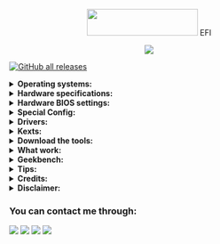 
<p></p>
<p align="center"><img src="https://i.imgur.com/HJnpvwQ.png" width="200" height="48"/> EFI</p>
<p align="center">
  <a href="https://github.com/acidanthera/OpenCorePkg">
  <img src="https://img.shields.io/badge/OpenCore-0.9.4-informational.svg">
 </a>
</p>

[![GitHub all releases](https://img.shields.io/github/downloads/So1jon/Hackintosh-Desktop-Haswell/total?style=for-the-badge&logo=github&color=1A91FF)](https://github.com/So1jon/Hackintosh-Desktop-Haswell/releases)

<details>
<summary><strong>Operating systems:</strong></summary>

<br />

✅ My computer has been fully tested on the following operating systems:

| Name           | Version | Build      | Image links                                                                                                                                                                                                                                                           |
| -------------- | ------- | ---------- | --------------------------------------------------------------------------------------------------------------------------------------------------------------------------------------------------------------------------------------------------------------------- |
| `macOS Sonoma` |  `14.0` | `23A344`   | [`DMG`](https://drive.google.com/file/d/1u8cI3CRH7WdBOLSBqpN5GEWJ7CIRhSs1/view?usp=sharing) / [`rdr`](https://rutracker.org/forum/viewtopic.php?t=6372743)                                                                                                            |
| `macOS Ventura`| `13.6`  | `22G120`   | [`DMG`](https://drive.google.com/file/d/1nF_PgOEfoKraCjUlYOC7Nbs9g4ezpDMg/view?usp=sharing) / [`rdr`](https://rutracker.org/forum/viewtopic.php?t=6223477)                                                                                                            | 
|`macOS Monterey`| `12.7`  | `21G816`   | [`DMG`](https://drive.google.com/file/d/1ikVnnE6RU6EpOE3x8sxy4lWs2Becgixo/view?usp=sharing) / [`rdr`](https://rutracker.org/forum/viewtopic.php?t=6066530)                                                                                                            |
| `macOS Big Sur`|`11.7.10`| `20G1427`  | [`DMG`](https://drive.google.com/file/d/1urRARlkOi6NVc5b6CM0RFLvDLhsCcU5D/view?usp=sharing) / [`rdr`](https://rutracker.org/forum/viewtopic.php?t=5928524)                                                                                                            |
| `Windows  11`  | `23H2`  |`22631.2338`| [`ISO EN`](https://comss.cloud/22631.2338.230906-1420.NI_RELEASE_SVC_BETAFLT_PROD1_CLIENTMULTI_X64FRE_EN-US_FIXED_2023_09_13.iso) / [`ISO RU`](https://comss.cloud/22631.2338.230906-1420.NI_RELEASE_SVC_BETAFLT_PROD1_CLIENTMULTI_X64FRE_RU-RU_FIXED_2023_09_13.iso) |

</details>

<details>
<summary><strong>Hardware specifications:</strong></summary>

<br />

| Components      | Name                                    |  Brand Links                                                                                                                          |
| --------------- | --------------------------------------- | ------------------------------------------------------------------------------------------------------------------------------------- |
| **Motherboard** | `Z87-DS3H v1.1`                         | [`Gigabayte`](https://www.gigabyte.com/Motherboard/GA-Z87-DS3H-rev-11#ov)                                                             |
| **CPU**         | `Intel® Core® i3 4130`                  | [`Intel Haswell`](https://ark.intel.com/content/www/us/en/ark/products/77480/intel-core-i34130-processor-3m-cache-3-40-ghz.html)      |
| **iGPU**        | `Intel® HD Graphics 4400`               | [`Intel Haswell`](https://ark.intel.com/content/www/us/en/ark/products/graphics/81497/intel-hd-graphics-4400.html#@Desktop)           |
| **dGPU**        | `AMD Radeon RX 580 8GB`                 | [`Sapphire NITRO+`](https://www.sapphiretech.com/ru-ru/consumer/nitro-rx-580-8g-g5)                                                   |
| **Ram**         | `DDR3 16GB / 1600Mhz`                   | [`Kingston`](https://www.kingston.com/dataSheets/KVR16N11S8_4.pdf)                                                                    |
| **Storage**     | `SSD 480GB SATA III 6Gb/s`              | [`PNY CS900`](https://www.pny.com.tw/en/products-detail/CS900-2-point-5-SSD/)                                                         |
| **Ethernet**    | `RTL8111E-VL 1.0 Gigabit/s`             | [`Realtek`](https://4ip.info/files/attachments/RTL8111E.pdf)                                                                          |
| **Audio**       | `Codec ALC887`                          | [`Realtek`](http://www.chipset-ic.com/datasheet/ALC887.pdf)                                                                           |
| **USB Wi-Fi**   | `TL-WN725N V3`                          | [`TP-Link`](https://www.tp-link.com/us/support/download/tl-wn725n/)                                                                   |
|**USB Bluetooth**| `Cambridge Silicon Radio 4.0`           | [`CSR`](https://en.wikipedia.org/wiki/CSR_plc)                                                                                        |
| **USB Camera**  | `Z-Star Microelectronics Corporation`   | [`Vimicro`](http://www.vimicro.com/english/product/pc001.htm)                                                                         |

</details>

<details>
<summary><strong>Hardware BIOS settings:</strong></summary>

<br />

|       Disable                                                          |    Enable                                                                           |
|----------------------------------------------------------------------- | ----------------------------------------------------------------------------------- |
| Fast Boot                                                              | VT-x                                                                                |
| Secure Boot                                                            | Above 4G Decoding                                                                   |
| Serial/COM Port                                                        | Hyper-Threading                                                                     |
| Parallel Port                                                          | Execute Disable Bit                                                                 |
| VT-d (can be enabled if you set DisableIoMapper to YES)                | EHCI/XHCI Hand-off                                                                  |
| Compatibility Support Module (CSM)                                     | OS type: "Other OS"                                                                 |
| Intel SGX                                                              | UEFI Mode                                                                           |
| Intel Platform Trust                                                   | DVMT Pre-Allocated(iGPU Memory): 64MB or higher                                     |
| CFG Lock (MSR 0xE2 write protection)                                   | SATA Mode: AHCI                                                                     |

</details>

<details>
<summary><strong>Special Config:</strong></summary>
<br />

⚠️ Usb port mapping performed 👉 [guide](https://github.com/corpnewt/USBMap)

⚠️ SSDT-Hack Essential patc 👉 [guide](https://dortania.github.io/OpenCore-Install-Guide/config.plist/haswell.html#acpi)

:closed_lock_with_key: You will need to generate your own SMBIOS and configure, since is required to fully work with macOS. As per you can use the following SMBIOS:

|  SMBIOS    |  Hardware                                     |  macOS Big Sur              |  macOS Monterey            |  macOS Ventura   |  macOS Sonoma  |
| ---------- | --------------------------------------------- | --------------------------- | -------------------------- | ---------------- | -------------- |
| Macmini7,1 | Haswell with only iGPU (not recommended)      | supported (not recommended) | supported (not recommended)| not supported    | not supported  |
| iMac14,4   | Haswell with only iGPU                        |  full supported             | supported (not recommended)| not supported    | not supported  |
| iMac15,1   | Haswell with dGPU (Enabled iGPU Acceleration) |  full supported             | not supported              | not supported    | not supported  |
| iMac16,2   | Haswell with only iGPU (not recommended)      | supported (not recommended) | supported (not recommended)| not supported    | not supported  |
| iMac17,1   | Haswell with dGPU (Enabled iGPU Acceleration) | supported (not recommended) |  full supported            | not supported    | not supported  |
| iMacPro1,1 | Haswell only dGPU (Disabled iGPU Acceleration)|  full supported             |  full supported            | full supported   | full supported |
| MacPro7,1  | Haswell only dGPU (Disabled iGPU Acceleration)|  full supported             |  full supported            | full supported   | full supported |

⚠️ It's fully **required** to generate your own serials with [GenSMBIOS](https://github.com/corpnewt/GenSMBIOS) and put it in your config.plist.

- Config.plist -> PlatformInfo -> Generic

![SMBIOS on config.plist screenchot](https://dortania.github.io/OpenCore-Install-Guide/assets/img/smbios.65baf9a9.png "SMBIOS on config.plist screenchot")

</details>

<details>
<summary><strong>Drivers:</strong></summary>
<br />

| Driver                  | Status   | Description                                      |
| ----------------------- | -------- | ------------------------------------------------ |
| `OpenRuntime.efi`       | Required | Required for proper operation                    |
| `HfsPlus.efi`           | Required | Needed for seeing HFS volumes                    |
| `OpenCanopy.efi`        | Optional | This is an optional OpenCore GUI                 |
| `ResetNvramEntry.efi`   | Optional | Required to reset the system's NVRAM             | 
| `OpenPartitionDxe.efi`  | Optional | Required to boot macOS 10.7-10.9 recovery        |
| `ToggleSipEntry.efi`    | Optional |Enabling and Disabling System Integrity Protection|
| `AudioDxe.efi`          | Optional | Unrelated to Audio support in macOS              |
 
</details>


<details>
<summary><strong>Kexts:</strong></summary>

<br />


| Specifications                                                                        | Kexts                           | [Builds/Dortania](https://dortania.github.io/builds/)  Links                                                    |
| ------------------------------------------------------------------------------------- | ------------------------------- | --------------------------------------------------------------------------------------------------------------- |
| Open source kernel extension                                                          | `Lilu.kext`                     | [Gihub Link](https://github.com/acidanthera/Lilu)                                                               |
| Advanced `Apple SMC` emulator in the kernel                                           | `VirtualSMC.kext`               | [Gihub Link](https://github.com/acidanthera/VirtualSMC)                                                         |
| `Lilu` plugin for providing patches to select GPUs                                    | `WhateverGreen.kext`            | [Gihub Link](https://github.com/acidanthera/WhateverGreen)                                                      |
| `Lilu` plugin for dynamic power management data injection                             | `CPUFriend.kext`                | [Gihub Link](https://github.com/acidanthera/CPUFriend)                                                          |
| `Lilu` plugin that combines the functionality of `VoodooTSCSync`                      | `CpuTscSync.kext`               | [Gihub Link](https://github.com/acidanthera/CpuTscSync)                                                         |
| Kernel extension for blocking unwanted processes                                      | `RestrictEvents.kext`           | [Gihub Link](https://github.com/acidanthera/RestrictEvents)                                                     |
| An open source kernel extension enabling native `macOS` HD audio                      | `AppleALC.kext`                 | [Gihub Link](https://github.com/acidanthera/AppleALC)                                                           |
| New Trackpad uses emulation to use the built-in `macOS` driver                        | `VoodooPS2.kext`                | [Gihub Link](https://github.com/acidanthera/VoodooPS2)                                                          |
| `OS X` open source driver for the `Realtek RTL8111/8168` family                       | `RealtekRTL8111.kext`           | [Gihub Link](https://github.com/Mieze/RTL8111_driver_for_OS_X/releases)                                         | 
| Drivers for `Realtek 802.11n` and `802.11ac USB Wi-Fi` adapters                       | `RtWlanU.kext RtWlanU1827.kext` | [Gihub Link](https://github.com/chris1111/Wireless-USB-Big-Sur-Adapter)                                         |
| USB Wake Controller                                                                   | `USBWakeFixup.kext`             | [Gihub Link](https://github.com/osy/USBWakeFixup)                                                               |
| An open source kernel extension providing a sync between `RTC` variables and `NVRAM`  | `HibernationFixup.kext`         | [Gihub Link](https://github.com/acidanthera/HibernationFixup)                                                   |
| Adds allowed entitlements to non-`Apple` signed apps when `SIP` is enabled            | `AMFIExemption.kext`            | [Gihub Link](https://github.com/osy/AMFIExemption)                                                              |
| Drivers for `Cambridge Silicon Radio 4.0 USB Bluetooth` adapters                      | `CSRBluetoothInjector.kext`     | [Gihub Link](https://github.com/So1jon/Hackintosh-Desktop-Haswell/files/12690495/CSRBluetoothInjector.kext.zip) |


</details>

<details>
<summary><strong>Download the tools:</strong></summary>

<br />


| Name                       | Links                                                                                                              |
| -------------------------- | ------------------------------------------------------------------------------------------------------------------ |
| `Mactracker`               | [Official link](https://mactracker.ca/)                                                                            |
| `OpenCore Auxiliary Tools` | [Github link](https://github.com/ic005k/OCAuxiliaryTools)                                                          |
| `Python`                   | [official link](https://www.python.org/downloads/macos/)                                                           |
| `Proper Tree`              | [Github link](https://github.com/corpnewt/ProperTree)                                                              |
| `OpenCore Configurator`    | [Official link](https://mackie100projects.altervista.org/download-opencore-configurator/)                          |
| `HWMonitorSMC2`            | [Github link](https://github.com/CloverHackyColor/HWMonitorSMC2)                                          |
| `PlistEdit Pro`            | [Official link](https://www.fatcatsoftware.com/plisteditpro/)                                                      |
| `IORegistryExplorer`       | [Github link](https://github.com/utopia-team/IORegistryExplorer/releases)                                          |
| `MaciASL`                  | [Github link](https://github.com/acidanthera/MaciASL/releases)                                                     |
| `Intel Power Gadget`       |[Official link](https://www.intel.com/content/dam/develop/external/us/en/documents/downloads/intel-power-gadget.dmg)|  
| `OcBinaryData`             | [Github link](https://github.com/acidanthera/OcBinaryData)                                                         |
| `GenSMBIOS`                | [Github link](https://github.com/corpnewt/GenSMBIOS)                                                               |
| `ssdtPRGen.sh`             | [Github link](https://github.com/Piker-Alpha/ssdtPRGen.sh)                                                         |
| `SSDTTime`                 | [Github Link](https://github.com/corpnewt/SSDTTime)                                                                |
| `USBMap`                   | [Github Link](https://github.com/corpnewt/USBMap)                                                                  |
| `USBToolBox/tool`          | [Gihub Link](https://github.com/USBToolBox/tool)                                                                   |
| `ESP Mounter Pro`          | [Official link](https://www.olarila.com/files/Utils/ESP%20Mounter%20Pro.app_v1.9.1.zip)                            |
| `Hackintool`               | [Gihub Link](https://github.com/benbaker76/Hackintool)                                                             |
| `RadeonSensor`             | [Gihub Link](https://github.com/ChefKissInc/RadeonSensor/releases)                                                 |
| `MIST`                     | [Gihub Link](https://github.com/ninxsoft/Mist)                                                                     |
| `About This Hack`          | [Github link](https://github.com/0xCUB3/About-This-Hack/releases)                                                  |
| `OpenCore Legacy Patcher`  | [Gihub Link](https://github.com/dortania/OpenCore-Legacy-Patcher)                                                  |
| `Kernel Debug Kit`         | [Official link](https://developer.apple.com/download/all/)                                                         |
| `Windows Install`          | [official link](https://applelife.ru/threads/skript-ustanovki-windows-iz-pod-macos.2942844/page-19#post-741961)    |
| `Bypass Registry`          | [Github link](https://github.com/haithamaouati/BW11)                                                               |
| `Brigadier`                | [Github link](https://codeload.github.com/timsutton/brigadier/zip/main)                                            |
| `Brigadier Command`        | [Google drive link](https://drive.google.com/file/d/1eY-CONimt4J74qrx1kUciwVyLSNMd0jX/view)                        |
| `Win10 EFI Folder`         | [Google drive link](https://drive.google.com/file/d/1AVWyE8RkHE_e6SomJYted2wFpeiBs9Hi/view)                        |
| `TransMac`                 | [Official link](https://www.acutesystems.com/scrtm.htm)                                                            |
| `HFS+ Paragon Software`    | [Official link](https://www.paragon-software.com/home/hfs-windows/)                                                |


</details>

<details>
<summary><strong>What work:</strong></summary>

<br />

 `✅ AMD Radeon RX 580` Graphics acceleration.

 `✅ dGPU & CPU` Power Management.

 `✅ HDMI`video & audio output.

 `✅ Ethernet.` 

 `✅ Audio` Output from 3.5mm Front and Rear headphone Jack.

 `✅ PS2` Keyboard & Mouse. 

 `✅ USB 2.0/3.0` All Ports.

 `✅ USB` Wi-Fi, Bluetooth, WebCam and Mouse.

 `✅` Restart, Sleep and Shutdown. 

 `✅ Bootcamp.`

 `✅ Apple` Services `iCloud, App Store, iMessage, FaceTime.`

 `❌ VGA` port output.  ⚠️ Not supported for macOS.

 `❌ Intel HD Graphics 4400`  ⚠️ For `macOS Ventura` and `macOS Sonoma` disabled iGPU not supported  `Intel Quick/Sync` Hardware Acceleration.
 
 `❌ AirDrop & Handoff`  ⚠️ Only `AirDrop` and `Handoff` are not working since the `USB Wi-Fi` and `USB Bluetooth` are not fully compatible with `macOS`. For all this to work, you need to replace the card with a native one, such as  `PCI Fenvi` cards before `macOS Sonoma`.

  
</details>

<details>
<summary><strong>Geekbench:</strong></summary>
|<br />

| Information           | Result   | ID Information                                                | Operating system  | Model ID    |
| --------------------- | -------- | ------------------------------------------------------------- | ----------------- | ----------- |
| CPU Single-Core Score | 895      | [ID 2751289](https://browser.geekbench.com/v6/cpu/2751289)    | `macOS Sonoma`    | iMacPro1,1  |
| CPU Multi-Core Score  | 1638     | [ID 2751289](https://browser.geekbench.com/v6/cpu/2751289)    | `macOS Sonoma`    | iMacPro1,1  |
| dGPU Metal Score      | 45017    | [ID 982208](https://browser.geekbench.com/v6/compute/982208)  | `macOS Sonoma`    | iMacPro1,1  |
| iGPU Metal Score      | 294      | [ID 130650](https://browser.geekbench.com/v6/compute/130650)  | `macOS Big Sur`   | iMac14,4    |

</details>


<details>
<summary><strong>Tips:</strong></summary>
<br />

⚠️ Help Fix Screen Sleep

```bash
sudo pmset autopoweroff 0
sudo pmset powernap 0
sudo pmset standby 0
sudo pmset proximitywake 0
sudo pmset tcpkeepalive 0
```

⚠️ This will do 5 things for us:

- `Disables` **autopoweroff**: This is a form of hibernation
- `Disables` **powernap**: Used to periodically wake the machine for network, and updates(but not the display)
- `Disables` **standby**: Used as a time period between sleep and going into hibernation
- `Disables` wake from iPhone/Watch: Specifically when your iPhone or Apple Watch come near, the machine will wake
- `Disables` **TCP Keep Alive** mechanism to prevent wake ups every 2 hours

</details>

<details>
<summary><strong>Credits:</strong></summary>
<br />

⚠️ `Apple` for 👉 [`macOS`](https://www.apple.com/mac/)

⚠️ `OpenCore Desktop Haswell` 👉 [Guide](https://dortania.github.io/OpenCore-Install-Guide/config.plist/haswell.html)

⚠️ Creating your `USB` from `Windows` or `macOS` 👉 [Guide](https://dortania.github.io/OpenCore-Install-Guide/installer-guide) 

</details>

<details>
<summary><strong>Disclaimer:</strong></summary>
<br />

⚠️ Hackintoshing may be dangerous and can damage your device and I am not responsible for bricked devices, dead devices, thermonuclear war, or you getting fired because your system failed. Please do some research if you have any concerns about hackintoshing before you proceed. You are choosing to make these changes to your system, and if you point the finger at me for messing up your device, I will laugh at you.

⚠️ If you want to report or rasie an issue, you must mention your device details in it. And give a detailed information about your issue(images or videos are encouraged)

</details>



### You can contact me through:

[![](https://img.shields.io/badge/iCloud-nusratov.sobirjon@icloud.com-informational?style=flat&logo=apple&logoColor=white&color=cbcdcc)](mailto:nusratov.sobirjon@icloud.com)
[![](https://img.shields.io/badge/Telegram-@Nusratov_Sobirjon-informational?style=flat&logo=telegram&logoColor=white&color=89e2ff)](https://t.me/Nusratov_Sobirjon)
[![](https://img.shields.io/badge/Facebook-Nusratov_Sobirjon-informational?style=flat&logo=facebook&logoColor=white&color=3a4dc9)](https://www.facebook.com/Sobirjon.Nusratov)
[![](https://img.shields.io/badge/Github-So1jon-informational?style=flat&logo=github&logoColor=white&color=c4c4c4)](https://github.com/So1jon)



